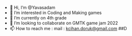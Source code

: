 - 👋 Hi, I’m @Yavasadam
- 👀 I’m interested in Coding and Making games
- 🌱 I’m currently on 4th grade
- 💞️ I’m looking to collaborate on GMTK game jam 2022
- 📫 How to reach me :
  mail : kcihan.doruk@gmail.com
##D
